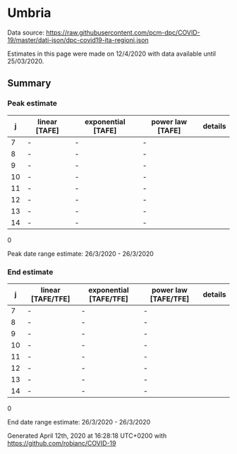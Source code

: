 # Umbria


Data source: https://raw.githubusercontent.com/pcm-dpc/COVID-19/master/dati-json/dpc-covid19-ita-regioni.json

Estimates in this page were made on 12/4/2020 with data available until 25/03/2020.


## Summary 

### Peak estimate 
|j|linear [TAFE]|exponential [TAFE]|power law [TAFE]|details|
|---|----|-----------|---------|-------|
|7|-|-|-||
|8|-|-|-||
|9|-|-|-||
|10|-|-|-||
|11|-|-|-||
|12|-|-|-||
|13|-|-|-||
|14|-|-|-||

0

Peak date range estimate: 26/3/2020 - 26/3/2020

### End estimate 
|j|linear [TAFE/TFE]|exponential [TAFE/TFE]|power law [TAFE/TFE]|details|
|---|----|-----------|---------|-------|
|7|-|-|-||
|8|-|-|-||
|9|-|-|-||
|10|-|-|-||
|11|-|-|-||
|12|-|-|-||
|13|-|-|-||
|14|-|-|-||

0

End date range estimate: 26/3/2020 - 26/3/2020

Generated April 12th, 2020 at 16:28:18 UTC+0200 with https://github.com/robianc/COVID-19
